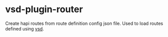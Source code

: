 # vsd-plugin-router

Create hapi routes from route definition config json file.
Used to load routes defined using [vsd](http://github.com/davidjamesstone/vsd).